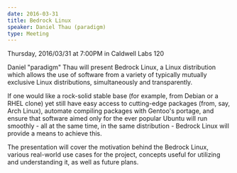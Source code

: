 ```yaml
---
date: 2016-03-31
title: Bedrock Linux
speaker: Daniel Thau (paradigm)
type: Meeting
---
```


Thursday, 2016/03/31 at 7:00PM in Caldwell Labs 120

Daniel "paradigm" Thau will present Bedrock Linux, a Linux distribution which
allows the use of software from a variety of typically mutually exclusive Linux
distributions, simultaneously and transparently.

If one would like a rock-solid stable base (for example, from Debian or a RHEL
clone) yet still have easy access to cutting-edge packages (from, say, Arch
Linux), automate compiling packages with Gentoo's portage, and ensure that
software aimed only for the ever popular Ubuntu will run smoothly - all at the
same time, in the same distribution - Bedrock Linux will provide a means to
achieve this.

The presentation will cover the motivation behind the Bedrock Linux, various
real-world use cases for the project, concepts useful for utilizing and
understanding it, as well as future plans.
